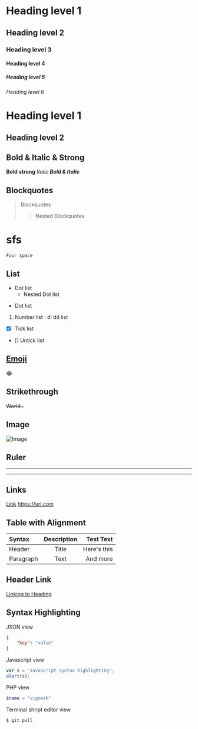 # Heading level 1
## Heading level 2
### Heading level 3
#### Heading level 4
##### Heading level 5
###### Heading level 6

Heading level 1
===============
Heading level 2
---------------

## Bold & Italic & Strong
**Bold**
__strong__
*Italic*
***Bold & Italic***

## Blockquotes
> Blockquotes
>> Nested Blockquotes

# sfs
    Four space

## List
- Dot list
	* Nested Dot list
+ Dot list
1. Number list
: dl dd list
- [x] Tick list
- [] Untick list

## [Emoji](https://gist.github.com/rxaviers/7360908)
:joy:

## Strikethrough
~~World~~~

## Image
![Image](/assets/images/tux.png"Title")

## Ruler
***
___

## Links
[Link](https:://url.com)
<https://url.com>

## Table with Alignment
| Syntax      | Description | Test Text     |
| :---        |    :----:   |          ---: |
| Header      | Title       | Here's this   |
| Paragraph   | Text        | And more      |

## Header Link
[Linking to Heading](#header-link)

## Syntax Highlighting
JSON view
```json
{
	"key": "value"
}
```

Javascript view
```js
var s = "JavaScript syntax highlighting";
alert(s);
```

PHP view
```php
$name = "vignesh"
```

Terminal shript editor view
```sh
$ git pull
```


